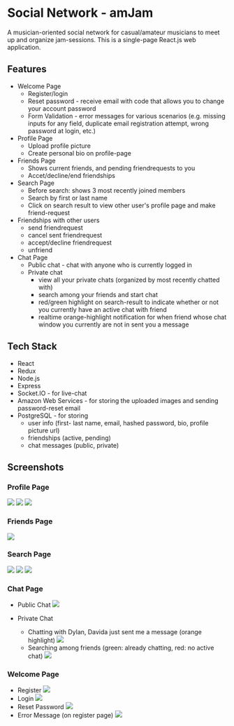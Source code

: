 # Social Network - amJam

A musician-oriented social network for casual/amateur musicians to meet up and organize jam-sessions. This is a single-page React.js web application.

## Features

-   Welcome Page
    -   Register/login
    -   Reset password - receive email with code that allows you to change your account password
    -   Form Validation - error messages for various scenarios (e.g. missing inputs for any field, duplicate email registration attempt, wrong password at login, etc.)
-   Profile Page
    -   Upload profile picture
    -   Create personal bio on profile-page
-   Friends Page
    -   Shows current friends, and pending friendrequests to you
    -   Accet/decline/end friendships
-   Search Page
    -   Before search: shows 3 most recently joined members
    -   Search by first or last name
    -   Click on search result to view other user's profile page and make friend-request
-   Friendships with other users
    -   send friendrequest
    -   cancel sent friendrequest
    -   accept/decline friendrequest
    -   unfriend
-   Chat Page
    -   Public chat - chat with anyone who is currently logged in
    -   Private chat
        -   view all your private chats (organized by most recently chatted with)
        -   search among your friends and start chat
        -   red/green highlight on search-result to indicate whether or not you currently have an active chat with friend
        -   realtime orange-highlight notification for when friend whose chat window you currently are not in sent you a message

## Tech Stack

-   React
-   Redux
-   Node.js
-   Express
-   Socket.IO - for live-chat
-   Amazon Web Services - for storing the uploaded images and sending password-reset email
-   PostgreSQL - for storing
    -   user info (first- last name, email, hashed password, bio, profile picture url)
    -   friendships (active, pending)
    -   chat messages (public, private)

## Screenshots

### Profile Page

![](./public/screenshots/1.png)
![](./public/screenshots/2.png)
![](./public/screenshots/3.png)

### Friends Page

![](./public/screenshots/4.png)

### Search Page

![](./public/screenshots/5.png)
![](./public/screenshots/6.png)
![](./public/screenshots/7.png)

### Chat Page

-   Public Chat
    ![](./public/screenshots/8.png)

-   Private Chat
    -   Chatting with Dylan, Davida just sent me a message (orange highlight)
        ![](./public/screenshots/9.png)
    -   Searching among friends (green: already chatting, red: no active chat)
        ![](./public/screenshots/10.png)

### Welcome Page

-   Register
    ![](./public/screenshots/11.png)
-   Login
    ![](./public/screenshots/12.png)
-   Reset Password
    ![](./public/screenshots/13.png)
-   Error Message (on register page)
    ![](./public/screenshots/14.png)
